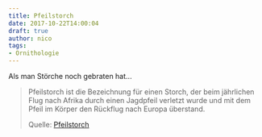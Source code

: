 ```yaml
---
title: Pfeilstorch
date: 2017-10-22T14:00:04
draft: true
author: nico
tags: 
- Ornithologie
---
```


Als man Störche noch gebraten hat...

> Pfeilstorch ist die Bezeichnung für einen Storch, der beim jährlichen Flug
> nach Afrika durch einen Jagdpfeil verletzt wurde und mit dem Pfeil im Körper
> den Rückflug nach Europa überstand.
>
> Quelle: [Pfeilstorch](https://de.wikipedia.org/wiki/Pfeilstorch)
